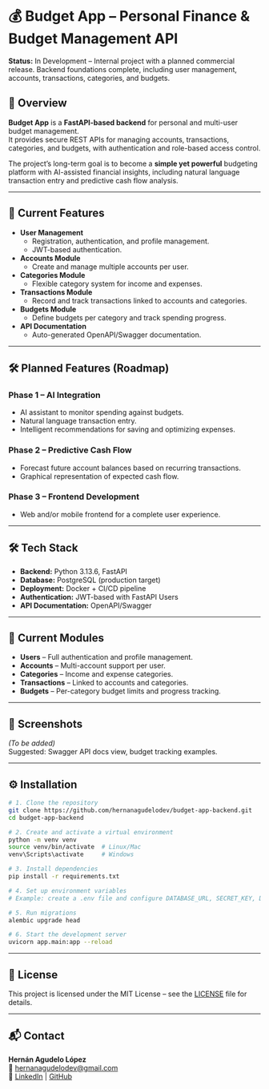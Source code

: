 # 💰 Budget App – Personal Finance & Budget Management API

**Status:** In Development – Internal project with a planned commercial release. Backend foundations complete, including user management, accounts, transactions, categories, and budgets.

## 📌 Overview
**Budget App** is a **FastAPI-based backend** for personal and multi-user budget management.  
It provides secure REST APIs for managing accounts, transactions, categories, and budgets, with authentication and role-based access control.

The project’s long-term goal is to become a **simple yet powerful** budgeting platform with AI-assisted financial insights, including natural language transaction entry and predictive cash flow analysis.

---

## 🚀 Current Features
- **User Management**
  - Registration, authentication, and profile management.
  - JWT-based authentication.
- **Accounts Module**
  - Create and manage multiple accounts per user.
- **Categories Module**
  - Flexible category system for income and expenses.
- **Transactions Module**
  - Record and track transactions linked to accounts and categories.
- **Budgets Module**
  - Define budgets per category and track spending progress.
- **API Documentation**
  - Auto-generated OpenAPI/Swagger documentation.

---

## 🛠 Planned Features (Roadmap)
### Phase 1 – AI Integration
- AI assistant to monitor spending against budgets.
- Natural language transaction entry.
- Intelligent recommendations for saving and optimizing expenses.

### Phase 2 – Predictive Cash Flow
- Forecast future account balances based on recurring transactions.
- Graphical representation of expected cash flow.

### Phase 3 – Frontend Development
- Web and/or mobile frontend for a complete user experience.

---

## 🛠 Tech Stack
- **Backend:** Python 3.13.6, FastAPI
- **Database:** PostgreSQL (production target)
- **Deployment:** Docker + CI/CD pipeline
- **Authentication:** JWT-based with FastAPI Users
- **API Documentation:** OpenAPI/Swagger

---

## 📂 Current Modules
- **Users** – Full authentication and profile management.
- **Accounts** – Multi-account support per user.
- **Categories** – Income and expense categories.
- **Transactions** – Linked to accounts and categories.
- **Budgets** – Per-category budget limits and progress tracking.

---

## 📸 Screenshots
*(To be added)*  
Suggested: Swagger API docs view, budget tracking examples.

---

## ⚙️ Installation
```bash
# 1. Clone the repository
git clone https://github.com/hernanagudelodev/budget-app-backend.git
cd budget-app-backend

# 2. Create and activate a virtual environment
python -m venv venv
source venv/bin/activate  # Linux/Mac
venv\Scripts\activate     # Windows

# 3. Install dependencies
pip install -r requirements.txt

# 4. Set up environment variables
# Example: create a .env file and configure DATABASE_URL, SECRET_KEY, DEBUG, etc.

# 5. Run migrations
alembic upgrade head

# 6. Start the development server
uvicorn app.main:app --reload

```

---

## 📜 License
This project is licensed under the MIT License – see the [LICENSE](LICENSE) file for details.

---

## 📬 Contact
**Hernán Agudelo López**  
📧 hernanagudelodev@gmail.com  
🔗 [LinkedIn](https://www.linkedin.com/in/hernan-agudelo) | [GitHub](https://github.com/hernanagudelodev)
